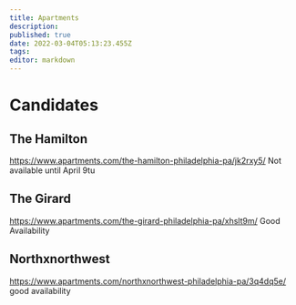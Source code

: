 ```yaml
---
title: Apartments
description: 
published: true
date: 2022-03-04T05:13:23.455Z
tags: 
editor: markdown
---
```


# Candidates	
## The Hamilton
https://www.apartments.com/the-hamilton-philadelphia-pa/jk2rxy5/
Not available until April 9tu

## The Girard
https://www.apartments.com/the-girard-philadelphia-pa/xhslt9m/
Good Availability

## Northxnorthwest
https://www.apartments.com/northxnorthwest-philadelphia-pa/3q4dq5e/
good availability

